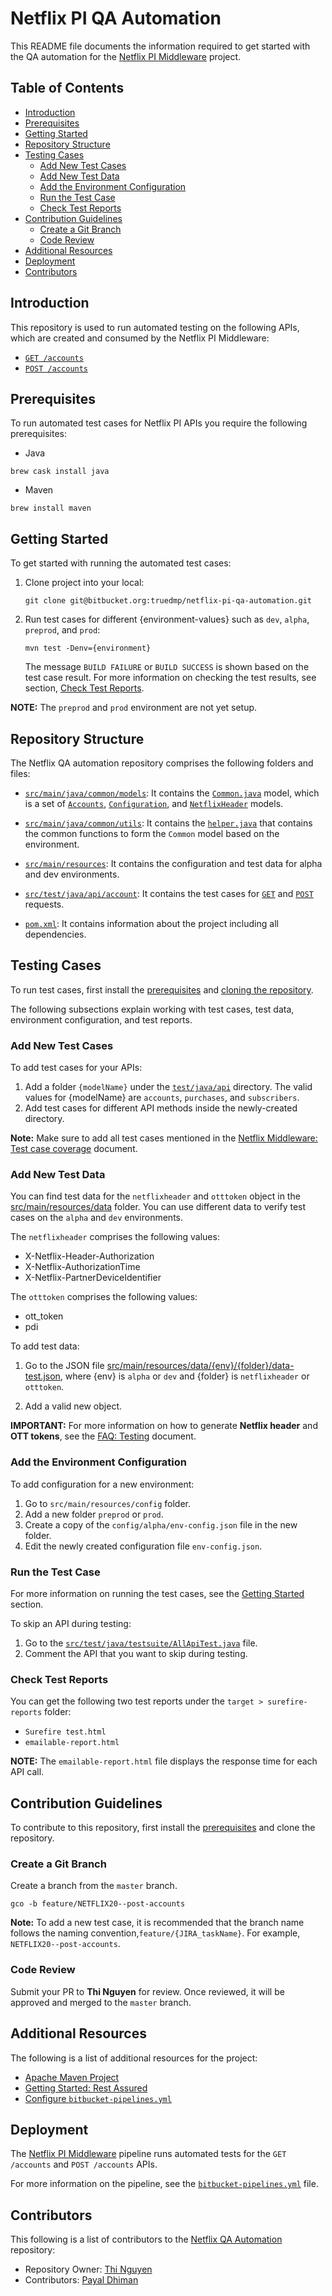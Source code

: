 # Netflix PI QA Automation
 
This README file documents the information required to get started with the QA automation for the [Netflix PI Middleware](https://bitbucket.org/truedmp/netflix-pi-middleware/src/master/) project.
 
## Table of Contents 
 
- [Introduction](#markdown-header-introduction)
- [Prerequisites](#markdown-header-prerequisites)
- [Getting Started](#markdown-header-getting-started)
- [Repository Structure](#markdown-header-repository-structure)
- [Testing Cases](#markdown-header-testing-cases)
     - [Add New Test Cases](#markdown-header-add-new-test-cases)
     - [Add New Test Data](#markdown-header-add-new-test-data)
     - [Add the Environment Configuration](#markdown-header-add-the-environment-configuration)
     - [Run the Test Case](#markdown-header-run-the-test-case)
     - [Check Test Reports](#markdown-header-check-test-reports)
- [Contribution Guidelines](#markdown-header-contribution-guidelines)
     - [Create a Git Branch](#markdown-header-create-a-git-branch)
     - [Code Review](#markdown-header-code-review)
- [Additional Resources](#markdown-header-additional-resources)
- [Deployment](#markdown-header-deployment)
- [Contributors](#markdown-header-contributors)
 
## Introduction
This repository is used to run automated testing on the following APIs, which are created and consumed by the Netflix PI Middleware:
- [`GET /accounts`](src/test/java/api/account/get/GetAccountInfo.java)
- [`POST /accounts`](src/test/java/api/account/post/PostAccountInfo.java)
 
## Prerequisites
 
To run automated test cases for Netflix PI APIs you require the following prerequisites:
 
- Java
 
```shell
brew cask install java
```
- Maven
 
```shell
brew install maven
```
 
## Getting Started
 
To get started with running the automated test cases:
 
1. Clone project into your local:
 
     ```shell
     git clone git@bitbucket.org:truedmp/netflix-pi-qa-automation.git
     ```
 
2. Run test cases for different {environment-values} such as `dev`, `alpha`, `preprod`, and `prod`:
 
   ```shell
   mvn test -Denv={environment}
   ```
 
   The message `BUILD FAILURE` or `BUILD SUCCESS` is shown based on the test case result. For more information on checking the test results, see section, [Check Test Reports](#markdown-check-test-reports).
 
**NOTE:** The `preprod` and `prod` environment are not yet setup.
 
## Repository Structure
 
The Netflix QA automation repository comprises the following folders and files:
 
- [`src/main/java/common/models`](src/main/java/common/models): It contains the [`Common.java`](src/main/java/common/models/Common.java) model, which is a set of [`Accounts`]((src/main/java/common/models/Accounts.java)), [`Configuration`]((src/main/java/common/models/Configuration.java)), and [`NetflixHeader`]((src/main/java/common/models/NetflixHeader.java)) models. 
 
- [`src/main/java/common/utils`](src/main/java/common/utils): It contains the [`helper.java`](src/main/java/common/utils/helper.java) that contains the common functions to form the `Common` model based on the environment.
 
- [`src/main/resources`](src/main/resources): It contains the configuration and test data for alpha and dev environments. 
 
- [`src/test/java/api/account`](src/test/java/api/account): It contains the test cases for [`GET`](src/test/java/api/account/get/GetAccountInfo.java) and [`POST`](src/test/java/api/account/post/PostAccountInfo.java) requests.
 
- [`pom.xml`](pom.xml): It contains information about the project including all dependencies.
 
## Testing Cases
 
To run test cases, first install the [prerequisites](#markdown-header-prerequisites) and [cloning the repository](#markdown-header-getting-started).
 
The following subsections explain working with test cases, test data, environment configuration, and test reports.
 
### Add New Test Cases
 
To add test cases for your APIs:
 
1. Add a folder `{modelName}` under the [`test/java/api`](test/java/api) directory. The valid values for {modelName} are `accounts`, `purchases`, and `subscribers`.
2. Add test cases for different API methods inside the newly-created directory.
 
**Note:** Make sure to add all test cases mentioned in the [Netflix Middleware: Test case coverage](https://truedmp.atlassian.net/wiki/spaces/AP/pages/934183444/Netflix+Middleware+-+Test+case+coverage) document.
 
### Add New Test Data
 
You can find test data for the `netflixheader` and `otttoken` object in the [src/main/resources/data](src/main/resources/data) folder. You can use different data to verify test cases on the `alpha` and `dev` environments. 
 
The `netflixheader` comprises the following values:
- X-Netflix-Header-Authorization
- X-Netflix-AuthorizationTime
- X-Netflix-PartnerDeviceIdentifier
 
The `otttoken` comprises the following values:
- ott_token
- pdi
 
To add test data:
 
1. Go to the JSON file [src/main/resources/data/{env}/{folder}/data-test.json](src/main/resources/data/netflixheader/data-test.json), where {env} is `alpha` or `dev` and {folder} is `netflixheader` or `otttoken`.
 
2. Add a valid new object.
 
**IMPORTANT:** For more information on how to generate **Netflix header** and **OTT tokens**, see the [FAQ: Testing](https://truedmp.atlassian.net/wiki/spaces/AP/pages/948568598/FAQ+Netflix+PI+Testing) document.
 
### Add the Environment Configuration
 
To add configuration for a new environment:
 
1. Go to `src/main/resources/config` folder.
2. Add a new folder `preprod` or `prod`.
3. Create a copy of the `config/alpha/env-config.json` file in the new folder.
4. Edit the newly created configuration file `env-config.json`.
 
### Run the Test Case
 
For more information on running the test cases, see the [Getting Started](#markdown-header-getting-started) section.
 
To skip an API during testing:
 
1. Go to the [`src/test/java/testsuite/AllApiTest.java`](src/test/java/testsuite/AllApiTest.java) file.
2. Comment the API that you want to skip during testing.
 
### Check Test Reports
 
You can get the following two test reports under the `target > surefire-reports` folder:
 
- `Surefire test.html`
- `emailable-report.html`
 
**NOTE:** The `emailable-report.html` file displays the response time for each API call.
 
## Contribution Guidelines
 
To contribute to this repository, first install the [prerequisites](#markdown-header-prerequisites) and clone the repository.
 
### Create a Git Branch
 
Create a branch from the `master` branch.
 
```shell
gco -b feature/NETFLIX20--post-accounts
```
 
**Note:** To add a new test case, it is recommended that the branch name follows the naming convention,`feature/{JIRA_taskName}`. For example, `NETFLIX20--post-accounts`.
 
### Code Review
 
Submit your PR to **Thi Nguyen** for review. Once reviewed, it will be approved and merged to the `master` branch.
 
## Additional Resources
The following is a list of additional resources for the project:
 
- [Apache Maven Project](https://maven.apache.org/)
- [Getting Started: Rest Assured](https://github.com/rest-assured/rest-assured/wiki/GettingStarted)
- [Configure `bitbucket-pipelines.yml`](https://confluence.atlassian.com/bitbucket/configure-bitbucket-pipelines-yml-792298910.html)
 
## Deployment
 
The [Netflix PI Middleware](https://bitbucket.org/truedmp/netflix-pi-middleware/src/develop/) pipeline runs automated tests for the `GET /accounts` and `POST /accounts` APIs.
 
For more information on the pipeline, see the [`bitbucket-pipelines.yml`](bitbucket-pipelines.yml) file.
 
## Contributors
This following is a list of contributors to the [Netflix QA Automation]() repository:

- Repository Owner: [Thi Nguyen](thi@wizeline.com)
- Contributors: [Payal Dhiman](payal.dhiman@wizeline.com)
 
